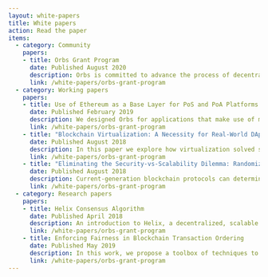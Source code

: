 ```yaml
---
layout: white-papers
title: White papers
action: Read the paper
items:
  - category: Community
    papers:
    - title: Orbs Grant Program
      date: Published August 2020
      description: Orbs is committed to advance the process of decentralization by involving even more developers and teams in the development of the Orbs ecosystem and is introducing the Orbs Ecosystem Grant Program (OEGP). We believe that the special features of the blockchain infrastructure of the Orbs Network and the incredibly strong and active community in the Orbs PoS Universe together provide a unique opportunity to interface and collaborate with DeFi
      link: /white-papers/orbs-grant-program
  - category: Working papers
    papers:
    - title: Use of Ethereum as a Base Layer for PoS and PoA Platforms
      date: Published February 2019
      description: We designed Orbs for applications that make use of multiple blockchain platforms (i.e. a hybrid system) because we believe such design makes more sense for complex, real-world use cases. In this paper, we would like to highlight some of the advantages and challenges hybrid designs can bring to infrastructure projects.
      link: /white-papers/orbs-grant-program
    - title: "Blockchain Virtualization: A Necessity for Real-World DApps"
      date: Published August 2018
      description: In this paper we explore how virtualization solved significant barriers in web application backends, analyze the barriers experienced with current-generation blockchain technology, and explain how virtualization technology offers the potential to overcome these barriers.
      link: /white-papers/orbs-grant-program
    - title: "Eliminating the Security-vs-Scalability Dilemma: Randomized-Committee Consensus Protocols"
      date: Published August 2018
      description: Current-generation blockchain protocols can determine their level of decentralization on an security-performance spectrum. A new family of consensus protocols enable the maximization of both security and throughput by employing novel cryptographic techniques for trustlessly generating random seeds in a group, without allowing any party to manipulate or predict the randomization results.
      link: /white-papers/orbs-grant-program
  - category: Research papers
    papers:
    - title: Helix Consensus Algorithm
      date: Published April 2018
      description: An introduction to Helix, a decentralized, scalable and fair consensus algorithm.
      link: /white-papers/orbs-grant-program
    - title: Enforcing Fairness in Blockchain Transaction Ordering
      date: Published May 2019
      description: In this work, we propose a toolbox of techniques to enforce fair block selection for improved quality of service.
      link: /white-papers/orbs-grant-program
---
```


